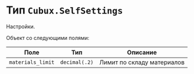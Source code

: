 Тип `Cubux.SelfSettings`
========================

Настройки.

Объект со следующими полями:

Поле | Тип | Описание
---- | --- | --------
`materials_limit` | `decimal(.2)` | Лимит по складу материалов
